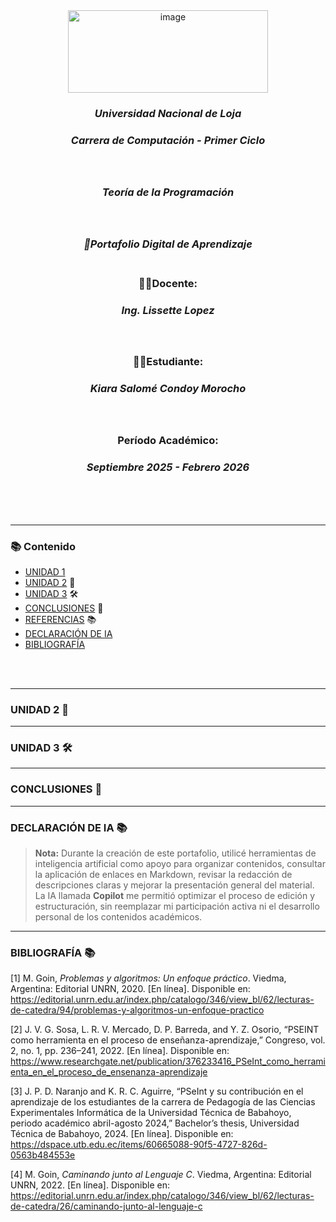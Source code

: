 <div align="center"> 
 <img width="320" height="132" alt="image" src="https://github.com/user-attachments/assets/e533f931-15cc-4298-94ed-267c0181a5dd" /> <br>

### ***Universidad Nacional de Loja***
### *__Carrera de Computación - Primer Ciclo__*<br><br><br>
### *Teoría de la Programación*<br><br><br>
### *💼Portafolio Digital de Aprendizaje*<br><br>
### **👩‍🏫Docente:**
###  _Ing. Lissette Lopez_<br><br><br>
### **👩‍🎓Estudiante:**
### _Kiara Salomé Condoy Morocho_<br><br><br>
### Período Académico:
### *Septiembre 2025 - Febrero 2026*
<br><br><br> 
 </div>  
 
---
### 📚 Contenido
- [UNIDAD 1](Unidad%201.md)
- [UNIDAD 2]() 🧠
- [UNIDAD 3]() 🛠️
- [CONCLUSIONES]() 📝
- [REFERENCIAS]() 📚
- [DECLARACIÓN DE IA]()
- [BIBLIOGRAFÍA]()
   
<br><br>

---
### UNIDAD 2 🧠



---
### UNIDAD 3 🛠️



---
### CONCLUSIONES 📝



---
### DECLARACIÓN DE IA 📚
> **Nota:** Durante la creación de este portafolio, utilicé herramientas de inteligencia artificial como apoyo para organizar contenidos, consultar la aplicación de enlaces en Markdown, revisar la redacción de descripciones claras y mejorar la presentación general del material.  
> La IA llamada **Copilot** me permitió optimizar el proceso de edición y estructuración, sin reemplazar mi participación activa ni el desarrollo personal de los contenidos académicos.

---
### BIBLIOGRAFÍA 📚

[1] M. Goin, *Problemas y algoritmos: Un enfoque práctico*. Viedma, Argentina: Editorial UNRN, 2020. [En línea]. Disponible en: https://editorial.unrn.edu.ar/index.php/catalogo/346/view_bl/62/lecturas-de-catedra/94/problemas-y-algoritmos-un-enfoque-practico

[2] J. V. G. Sosa, L. R. V. Mercado, D. P. Barreda, and Y. Z. Osorio, “PSEINT como herramienta en el proceso de enseñanza-aprendizaje,” Congreso, vol. 2, no. 1, pp. 236–241, 2022. [En línea]. Disponible en: https://www.researchgate.net/publication/376233416_PSeInt_como_herramienta_en_el_proceso_de_ensenanza-aprendizaje

[3] J. P. D. Naranjo and K. R. C. Aguirre, “PSeInt y su contribución en el aprendizaje de los estudiantes de la carrera de Pedagogía de las Ciencias Experimentales Informática de la Universidad Técnica de Babahoyo, periodo académico abril-agosto 2024,” Bachelor’s thesis, Universidad Técnica de Babahoyo, 2024.
[En línea]. Disponible en: https://dspace.utb.edu.ec/items/60665088-90f5-4727-826d-0563b484553e

[4]  M. Goin, *Caminando junto al Lenguaje C*. Viedma, Argentina: Editorial UNRN, 2022. [En línea]. Disponible en: https://editorial.unrn.edu.ar/index.php/catalogo/346/view_bl/62/lecturas-de-catedra/26/caminando-junto-al-lenguaje-c

